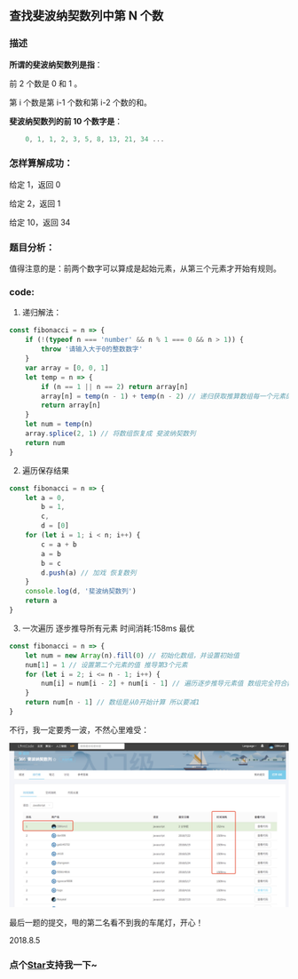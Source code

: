 ## 查找斐波纳契数列中第 N 个数

### 描述

**所谓的斐波纳契数列是指**：

前 2 个数是 0 和 1 。

第 i 个数是第 i-1 个数和第 i-2 个数的和。

**斐波纳契数列的前 10 个数字是**：

```js
    0, 1, 1, 2, 3, 5, 8, 13, 21, 34 ...
```

### 怎样算解成功：

给定 1，返回 0

给定 2，返回 1

给定 10，返回 34

### 题目分析：

值得注意的是：前两个数字可以算成是起始元素，从第三个元素才开始有规则。

### code:

1. 递归解法：

```js
const fibonacci = n => {
	if (!(typeof n === 'number' && n % 1 === 0 && n > 1)) {
		throw '请输入大于0的整数数字'
	}
	var array = [0, 0, 1]
	let temp = n => {
		if (n == 1 || n == 2) return array[n]
		array[n] = temp(n - 1) + temp(n - 2) // 递归获取推算数组每一个元素的值
		return array[n]
	}
	let num = temp(n)
	array.splice(2, 1) // 将数组恢复成 斐波纳契数列
	return num
}
```

2. 遍历保存结果

```js
const fibonacci = n => {
	let a = 0,
		b = 1,
		c,
		d = [0]
	for (let i = 1; i < n; i++) {
		c = a + b
		a = b
		b = c
		d.push(a) // 加戏 恢复数列
	}
	console.log(d, '斐波纳契数列')
	return a
}
```

3. 一次遍历 逐步推导所有元素 时间消耗:158ms 最优

```js
const fibonacci = n => {
	let num = new Array(n).fill(0) // 初始化数组，并设置初始值
	num[1] = 1 // 设置第二个元素的值 推导第3个元素
	for (let i = 2; i <= n - 1; i++) {
		num[i] = num[i - 2] + num[i - 1] // 遍历逐步推导元素值 数组完全符合数列不用进行判断等 运行效率最高。
	}
	return num[n - 1] // 数组是从0开始计算 所以要减1
}
```

不行，我一定要秀一波，不然心里难受：

![](https://github.com/OBKoro1/articleImg_src/blob/master/juejin/1650894f0e88c323?raw=true)

最后一题的提交，甩的第二名看不到我的车尾灯，开心！

2018.8.5

<!-- 特殊字符串：用于修改/删除markdown的结尾提示语-->

### 点个[Star](https://github.com/OBKoro1/Brush_algorithm)支持我一下~
